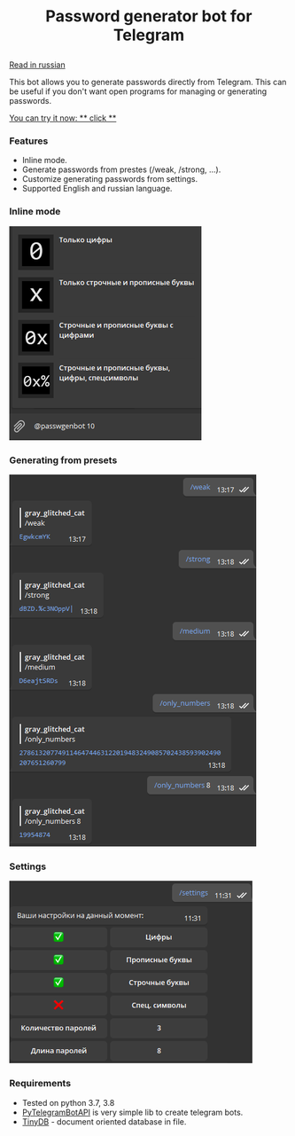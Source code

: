 # <p align="center"> Password generator bot for Telegram #

[Read in russian](README_ru.md)

This bot allows you to generate passwords directly from Telegram.
This can be useful if you don't want open programs for managing or generating passwords.

[You can try it now: ** click **](https://t.me/passwgenbot)

### Features
* Inline mode.
* Generate passwords from prestes (/weak, /strong, ...).
* Customize generating passwords from settings.
* Supported English and russian language.

### Inline mode
![Inline](img/inline.png)

### Generating from presets
![Presets](img/presets.png)

### Settings
![Presets](img/settings.png)

### Requirements
* Tested on python 3.7, 3.8
* [PyTelegramBotAPI](https://github.com/eternnoir/pyTelegramBotAPI) is very simple lib to create telegram bots.
* [TinyDB](https://tinydb.readthedocs.io/en/stable/) - document oriented database in file.

